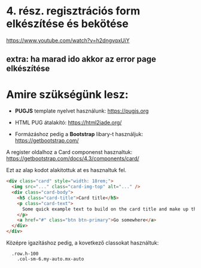 # 4. rész. regisztrációs form elkészítése és bekötése

https://www.youtube.com/watch?v=h2dngvqxUiY

## extra: ha marad ido akkor az error page elkészítése

# Amire szükségünk lesz:

- **PUGJS** template nyelvet használunk: https://pugjs.org

- HTML PUG átalakító: https://html2jade.org/

- Formázáshoz pedig a **Bootstrap** libary-t használjuk: https://getbootstrap.com/

A register oldalhoz a Card componenst hasznaltuk:
https://getbootstrap.com/docs/4.3/components/card/

Ezt az alap kodot alakitottuk at es hasznaltuk fel.

```html
<div class="card" style="width: 18rem;">
  <img src="..." class="card-img-top" alt="..." />
  <div class="card-body">
    <h5 class="card-title">Card title</h5>
    <p class="card-text">
      Some quick example text to build on the card title and make up the bulk of the card's content.
    </p>
    <a href="#" class="btn btn-primary">Go somewhere</a>
  </div>
</div>
```

Középre igazításhoz pedig, a kovetkező classokat használtuk:

```pug
  .row.h-100
    .col-sm-6.my-auto.mx-auto
```
